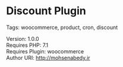 # Discount Plugin
 
Tags: woocommerce, product, cron, discount

Version: 1.0.0  
Requires PHP: 7.1  
Requires Plugin: woocommerce  
Author URI: http://mohsenabedy.ir